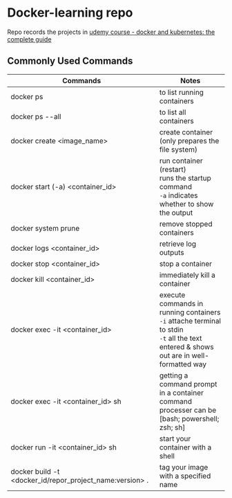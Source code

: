 # Docker-learning repo
Repo records the projects in [udemy course - docker and kubernetes: the complete guide](https://www.udemy.com/course/docker-and-kubernetes-the-complete-guide/learn/lecture/11437094#overview)

## Commonly Used Commands

| Commands  | Notes |
| ------------------- | ------------- |
| docker ps  |  to list running containers  |
| docker ps --all  | to list all containers  |
| docker create <image_name>  |  create container (only prepares the file system)  |
| docker start (-a) <container_id>  | run container (restart)<br /> runs the startup command<br /> `-a` indicates whether to show the output  |
| docker system prune  |  remove stopped containers  |
| docker logs <container_id>  | retrieve log outputs  |
| docker stop <container_id>  |  stop a container  |
| docker kill <container_id>  | immediately kill a container  |
| docker exec -it <container_id> <command>  |  execute commands in running containers <br /> `-i` attache terminal to stdin <br /> `-t` all the text entered & shows out are in well-formatted way  |
| docker exec -it <container_id> sh   | getting a command prompt in a container <br /> command processer can be [bash; powershell; zsh; sh]  |
| docker run -it <container_id> sh   | start your container with a shell  |
| docker build -t <docker_id/repor_project_name:version> .   | tag your image with a specified name  |